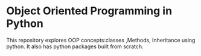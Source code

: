 # Object Oriented Programming in Python
This repository explores OOP concepts:classes ,Methods, Inheritance using python.
It also has python packages built from scratch.
